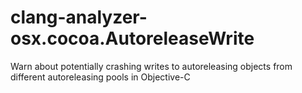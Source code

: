 # clang-analyzer-osx.cocoa.AutoreleaseWrite

Warn about potentially crashing writes to autoreleasing objects from
different autoreleasing pools in Objective-C
